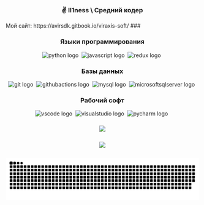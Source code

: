 <h3 align="center">✌️ ll1ness \ Средний кодер </h3>
Мой сайт: https://avirsdk.gitbook.io/viraxis-soft/
###

<h3 align="center"> Языки программирования </h3>
<div align="center">
  <img src="https://skillicons.dev/icons?i=py" height="40" alt="python logo"  />
  <img width=h32" />
  <img src="https://skillicons.dev/icons?i=js" height="40" alt="javascript logo"  />
  <img width=h32" />
  <img src="https://skillicons.dev/icons?i=redux" height="40" alt="redux logo"  />
  <img width=h32" />
</div>

###

<h3 align="center"> Базы данных </h3>
<div align="center">
  <img src="https://skillicons.dev/icons?i=git" height="40" alt="git logo"  />
  <img width=h32" />
  <img src="https://skillicons.dev/icons?i=githubactions" height="40" alt="githubactions logo"  />
  <img width=h32" />
  <img src="https://skillicons.dev/icons?i=mysql" height="40" alt="mysql logo"  />
  <img width=h32" />
  <img src="https://cdn.jsdelivr.net/gh/devicons/devicon/icons/microsoftsqlserver/microsoftsqlserver-plain.svg" height="40" alt="microsoftsqlserver logo"  />
    <img width=h32" />
</div>

###

<h3 align="center"> Рабочий софт </h3>
<div align="center">
  <img src="https://skillicons.dev/icons?i=vscode" height="40" alt="vscode logo"  />
  <img width=h32" />
  <img src="https://skillicons.dev/icons?i=visualstudio" height="40" alt="visualstudio logo"  />
  <img width=h32" />
  <img src="https://cdn.jsdelivr.net/gh/devicons/devicon/icons/pycharm/pycharm-original.svg" height="40" alt="pycharm logo"  />
  <img width=h32" />
</div>

###

<p align="center">
  <img src="https://github-readme-stats.vercel.app/api?username=ll1ness&theme=bear&show_icons=true&hide_border=true&count_private=true&locale=ru">
</p>

###

<p align="center">
  <img src="https://github-profile-trophy.vercel.app/?username=ll1ness&theme=radical&no-frame=true&no-bg=true&margin-w=4">
</p>

###

<p align="center">
  <picture>
    <source media="(prefers-color-scheme: dark)" srcset="https://raw.githubusercontent.com/Flowseal/Flowseal/refs/heads/output/github-contribution-grid-snake-dark.svg" />
    <source media="(prefers-color-scheme: light)" srcset="https://raw.githubusercontent.com/Flowseal/Flowseal/refs/heads/output/github-contribution-grid-snake.svg" />
    <img alt="github-snake" src="https://raw.githubusercontent.com/Flowseal/Flowseal/refs/heads/output/github-contribution-grid-snake.svg" />
  </picture>
</p>

